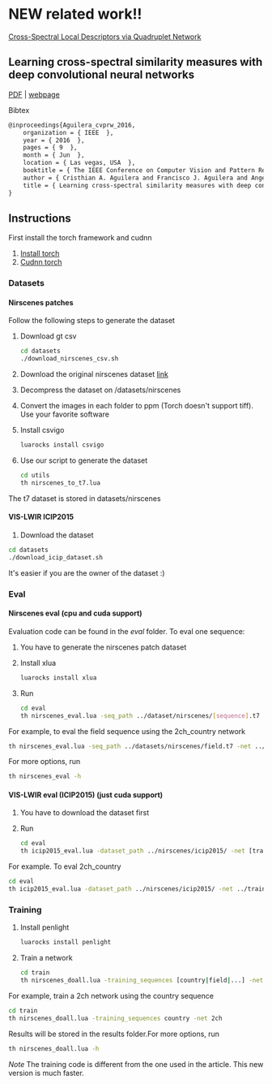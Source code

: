 # NEW related work!!

[Cross-Spectral Local Descriptors via Quadruplet Network](https://github.com/ngunsu/qnet)

## Learning cross-spectral similarity measures with deep convolutional neural networks

[PDF](http://www.cv-foundation.org/openaccess/content_cvpr_2016_workshops/w9/papers/Aguilera_Learning_Cross-Spectral_Similarity_CVPR_2016_paper.pdf) | [webpage](http://www.crisale.net/publication/cvprw16/)

Bibtex
```latex
@inproceedings{Aguilera_cvprw_2016,
    organization = { IEEE  },
    year = { 2016  },
    pages = { 9  },
    month = { Jun  },
    location = { Las vegas, USA  },
    booktitle = { The IEEE Conference on Computer Vision and Pattern Recognition (CVPR) Workshops  },
    author = { Cristhian A. Aguilera and Francisco J. Aguilera and Angel D. Sappa and Cristhian Aguilera and Ricardo Toledo  },
    title = { Learning cross-spectral similarity measures with deep convolutional neural networks  },
}
```

## Instructions

First install the torch framework and cudnn

1. [Install torch](http://torch.ch/docs/getting-started.html#_)
2. [Cudnn torch](https://github.com/soumith/cudnn.torch)

### Datasets

#### Nirscenes patches

Follow the following steps to generate the dataset

1. Download gt csv

    ```bash
    cd datasets
    ./download_nirscenes_csv.sh
    ```

2. Download the original nirscenes dataset [link](http://ivrl.epfl.ch/supplementary_material/cvpr11/)
3. Decompress the dataset on /datasets/nirscenes
4. Convert the images in each folder to ppm  (Torch doesn't support tiff). Use your favorite software
5. Install csvigo

    ```bash
    luarocks install csvigo
    ```

6. Use our script to generate the dataset

    ```bash
    cd utils
    th nirscenes_to_t7.lua
    ```

The t7 dataset is stored in datasets/nirscenes


#### VIS-LWIR ICIP2015

1. Download the dataset

```bash
cd datasets
./download_icip_dataset.sh
```

It's easier if you are the owner of the dataset :)

### Eval

#### Nirscenes eval (cpu and cuda support)

Evaluation code can be found in the *eval* folder. To eval one sequence:

1. You have to generate the nirscenes patch dataset
2. Install xlua

    ```bash
    luarocks install xlua
    ```

3. Run

    ```bash
    cd eval
    th nirscenes_eval.lua -seq_path ../dataset/nirscenes/[sequence].t7 -net .. [trained network]
    ```

For example, to eval the field sequence using the 2ch_country network

```bash
th nirscenes_eval.lua -seq_path ../datasets/nirscenes/field.t7 -net ../trained_networks/2ch_country.t7 -net_type 2ch
```

For more options, run 

```bash
th nirscenes_eval -h
```

#### VIS-LWIR eval (ICIP2015) (just cuda support)

1. You have to download the dataset first
2. Run

    ```bash
    cd eval
    th icip2015_eval.lua -dataset_path ../nirscenes/icip2015/ -net [trained network]
    ```

For example. To eval 2ch_country

```bash
cd eval
th icip2015_eval.lua -dataset_path ../nirscenes/icip2015/ -net ../trained_networks/2ch_country.t7
```

### Training

1. Install penlight

    ```bash
    luarocks install penlight
    ```

2. Train a network

    ```bash
    cd train
    th nirscenes_doall.lua -training_sequences [country|field|...] -net [2ch|siam|psiam]
    ```

For example, train a 2ch network using the country sequence

 ```bash
 cd train
 th nirscenes_doall.lua -training_sequences country -net 2ch
 ```

Results will be stored in the results folder.For more options, run

```bash
th nirscenes_doall.lua -h
```

*Note* The training code is different from the one used in the article. This new version is much faster. 


